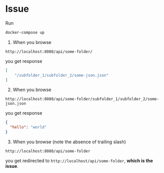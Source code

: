 # Issue

Run

```bash
docker-compose up
```

1. When you browse

```
http://localhost:8080/api/some-folder/
```

you get response

```json
[
    "/subfolder_1/subfolder_2/some-json.json"
]
```

2. When you browse

```
http://localhost:8080/api/some-folder/subfolder_1/subfolder_2/some-json.json
```

you get response

```json
{
  "hello": "world"
}
```

3. When you browse (note the absence of trailing slash)

```
http://localhost:8080/api/some-folder
```

you get redirected to `http://localhost/api/some-folder`, **which is the issue**.